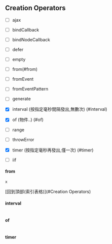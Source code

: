 ## Creation Operators
- [ ] ajax
- [ ] bindCallback
- [ ] bindNodeCallback
- [ ] defer
- [ ] empty
- [ ] from(#from)
- [ ] fromEvent
- [ ] fromEventPattern
- [ ] generate
- [x] interval (按指定毫秒間隔發出,無數次) (#interval)
- [x] of (物件..) (#of)
- [ ] range
- [ ] throwError
- [x] timer (按指定毫秒再發出,僅一次) (#timer)
- [ ] iif

 
#### from
```
x
```
[回到頂部(索引表格)](#Creation Operators)

#### interval
```
```

#### of
```
```


#### timer
```
```

